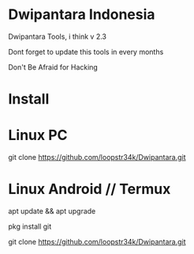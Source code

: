 #  Dwipantara Indonesia
Dwipantara Tools, i think v 2.3

Dont forget to update this tools in every months

Don't Be Afraid for Hacking


# Install


# Linux PC
  git clone https://github.com/loopstr34k/Dwipantara.git
  
# Linux Android // Termux

  apt update && apt upgrade
  
  pkg install git
  
  git clone https://github.com/loopstr34k/Dwipantara.git
